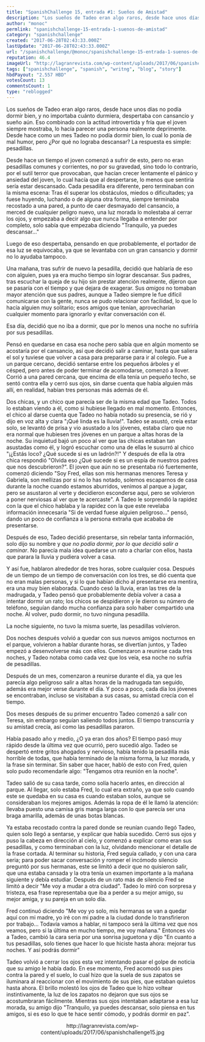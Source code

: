 ```yaml
---
title: "SpanishChallenge 15, entrada #1: Sueños de Amistad"
description: "Los sueños de Tadeo eran algo raros, desde hace unos días no podía dormir bien, y no importaba cuánto durmiera, despertaba con cansancio y sueño aún. ..."
author: "monoc"
permlink: "spanishchallenge-15-entrada-1-suenos-de-amistad"
category: "spanishchallenge"
created: "2017-06-28T02:43:33.000Z"
lastUpdate: "2017-06-28T02:43:33.000Z"
url: "/spanishchallenge/@monoc/spanishchallenge-15-entrada-1-suenos-de-amistad"
reputation: 46.4
imageUrl: "http://lagranrevista.com/wp-content/uploads/2017/06/spanishchallenge15.jpg"
tags: ["spanishchallenge", "spanish", "writng", "blog", "story"]
hbdPayout: "2.557 HBD"
votesCount: 13
commentsCount: 1
type: "reblogged"
---
```

Los sueños de Tadeo eran algo raros, desde hace unos días no podía dormir bien, y no importaba cuánto durmiera, despertaba con cansancio y sueño aún. Eso combinado con la actitud introvertida y fría que el joven siempre mostraba, lo hacía parecer una persona realmente deprimente. Desde hace como un mes Tadeo no podía dormir bien, lo cual lo ponía de mal humor, pero ¿Por qué no lograba descansar? La respuesta es simple: pesadillas.

Desde hace un tiempo el joven comenzó a sufrir de esto, pero no eran pesadillas comunes y corrientes, no por su gravedad, sino todo lo contrario, por el sutil terror que provocaban, que hacían crecer lentamente el pánico y ansiedad del joven, lo cual hacía que al despertarse, lo menos que sentiría sería estar descansado. Cada pesadilla era diferente, pero terminaban con la misma escena: Tras él superar los obstáculos, miedos o dificultades; ya fuese huyendo, luchando o de alguna otra forma, siempre terminaba recostado a una pared, a punto de caer desmayado del cansancio, a merced de cualquier peligro nuevo, una luz morada lo molestaba al cerrar los ojos, y empezaba a decir algo que nunca llegaba a entender por completo, solo sabía que empezaba diciendo "Tranquilo, ya puedes descansar..."

Luego de eso despertaba, pensando en que probablemente, el portador de esa luz se equivocaba, ya que se levantaba con un gran cansancio y dormir no lo ayudaba tampoco.


Una mañana, tras sufrir de nuevo la pesadilla, decidió que hablaría de eso con alguien, pues ya era mucho tiempo sin lograr descansar. Sus padres, tras escuchar la queja de su hijo sin prestar atención realmente, dijeron que se pasaría con el tiempo y que dejara de exagerar. Sus _amigos_ no tomaban mayor atención que sus padres, aunque a Tadeo siempre le fue difícil comunicarse con la gente, nunca se pudo relacionar con facilidad, lo que lo hacía alguien muy solitario; esos amigos que tenían, aprovecharían cualquier momento para ignorarlo y evitar conversación con él.

Esa día, decidió que no iba a dormir, que por lo menos una noche no sufriría por sus pesadillas. 

Pensó en quedarse en casa esa noche pero sabía que en algún momento se acostaría por el cansancio, así que decidió salir a caminar, hasta que saliera el sol y tuviese que volver a casa para prepararse para ir al colegio. Fue a un parque cercano, decidió sentarse entre los pequeños árboles y el césped, pero antes de poder terminar de acomodarse, comenzó a llover. Corrió a una pared cercana, que encima de ella tenía un pequeño techo, se sentó contra ella y cerró sus ojos, sin darse cuenta que había alguien más allí, en realidad, habían tres personas más además de él. 

Dos chicas, y un chico que parecía ser de la misma edad que Tadeo. Todos lo estaban viendo a él, como si hubiese llegado en mal momento. Entonces, el chico al darse cuenta que Tadeo no había notado su presencia, se rió y dijo en voz alta y clara "¡Qué linda es la lluvia!". Tadeo se asustó, creía estar solo, se levantó de prisa y vio asustado a los jóvenes, estaba claro que no era normal que hubiesen tres jóvenes en un parque a altas horas de la noche. Su inquietud bajó un poco al ver que las chicas estaban tan asustadas como él, y logró escuchar como una de ellas le susurró al chico "¡¿Estás loco? ¿Qué sucede si es un ladrón?!" Y después de ella la otra chica respondió "Olvida eso ¿Qué sucede si es un espía de nuestros padres que nos descubrieron?". El joven que aún no se presentaba rió fuertemente, comenzó diciendo "Soy Fred, ellas son mis hermanas menores Teresa y Gabriela, son mellizas por si no lo has notado, solemos escaparnos de casa durante la noche cuando estamos aburridos, venimos al parque a jugar, pero se asustaron al verte y decidieron esconderse aquí, pero se volvieron a poner nerviosas al ver que te acercaste". A Tadeo le sorprendió la rapidez con la que el chico hablaba y la rapidez con la que este revelaba información innecesaria "Si de verdad fuese alguien peligroso..." pensó, dando un poco de confianza a la persona extraña que acababa de presentarse.

Después de eso, Tadeo decidió presentarse, sin rebelar tanta información, solo dijo su nombre y _que no podía dormir, por lo que decidió salir a caminar_. No parecía mala idea quedarse un rato a charlar con ellos, hasta que parara la lluvia y pudiera volver a casa.

Y así fue, hablaron alrededor de tres horas, sobre cualquier cosa. Después de un tiempo de un tiempo de conversación con los tres, se dió cuenta que no eran malas personas, y si lo que habían dicho al presentarse era mentira, era una muy bien elaborada. Cuando cesó la lluvia, eran las tres de la madrugada, y Tadeo pensó que probablemente debía volver a casa a intentar dormir un rato; los chicos se despidieron y le dieron su número de teléfono, seguían dando mucha confianza para solo haber compartido una noche. Al volver, pudo dormir, no tuvo ninguna pesadilla.

La noche siguiente, no tuvo la misma suerte, las pesadillas volvieron. 

Dos noches después volvió a quedar con sus nuevos amigos nocturnos en el parque, volvieron a hablar durante horas, se divertían juntos, y Tadeo empezó a desenvolverse más con ellos. Comenzaron a reunirse cada tres noches, y Tadeo notaba como cada vez que los veía, esa noche no sufría de pesadillas. 

Después de un mes, comenzaron a reunirse durante el día, ya que les parecía algo peligroso salir a altas horas de la madrugada tan seguido, además era mejor verse durante el día. Y poco a poco, cada día los jóvenes se encontraban, incluso se visitaban a sus casas, su amistad crecía con el tiempo.

Dos meses después de su primer encuentro Tadeo comenzó a salir con Teresa, sin embargo seguían saliendo todos juntos. El tiempo transcurría y su amistad crecía, así como las pesadillas pararon. 

Había pasado año y medio, ¿O ya eran dos años? El tiempo pasó muy rápido desde la última vez que ocurrió, pero sucedió algo. Tadeo se despertó entre gritos ahogados y nervioso, había tenido la pesadilla más horrible de todas, que había terminado de la misma forma, la luz morada, y la frase sin terminar. Sin saber que hacer, habló de esto con Fred, quien solo pudo recomendarle algo: "Tengamos otra reunión en la noche".

Tadeo salió de su casa tarde, como solía hacerlo antes, en dirección al parque. Al llegar, solo estaba Fred, lo cual era extraño, ya que solo cuando este se quedaba en su casa es cuando estaban solos, aunque se consideraban los mejores amigos. Además la ropa de él le llamó la atención: llevaba puesto una camisa gris manga larga con lo que parecía ser una braga amarilla, además de unas botas blancas.

Ya estaba recostado contra la pared donde se reunían cuando llegó Tadeo, quien solo llegó a sentarse, y explicar que había sucedido.  Cerró sus ojos y puso la cabeza en dirección al cielo, y comenzó a explicar como eran sus pesadillas, y como terminaban con la luz, olvidando mencionar el detalle de la frase cortada. Al terminar su historia, Fred seguía callado, y con una cara seria; para poder sacar conversación y romper el incómodo silencio preguntó por sus hermanas, este se limitó a decir que no quisieron salir, que una estaba cansada y la otra tenía un examen importante a la mañana siguiente y debía estudiar. Después de un rato más de silencio Fred se limitó a decir "Me voy a mudar a otra ciudad". Tadeo lo miró con sorpresa y tristeza, esa frase representaba que iba a perder a su mejor amigo, su mejor amiga, y su pareja en un solo día.

 Fred continuó diciendo "Me voy yo solo, mis hermanas se van a quedar aquí con mi madre, yo iré con mi padre a la ciudad donde lo transfirieron por trabajo... Todavía vamos a hablar, ni tampoco será la última vez que nos veamos, pero si la última en mucho tiempo, me voy mañana." Entonces vio a Tadeo, cambió la cara seria por una sonrisa juguetona y dijo "En cuanto a tus pesadillas, solo tienes que hacer lo que hiciste hasta ahora: mejorar tus noches. Y así podrás dormir"

Tadeo volvió a cerrar los ojos esta vez intentando pasar el golpe de noticia que su amigo le había dado. En ese momento, Fred acomodó sus pies contra la pared y el suelo, lo cual hizo que la suela de sus zapatos se iluminara al reaccionar con el movimiento de sus pies, que estaban quietos hasta ahora. El brillo molestó los ojos de Tadeo que lo hizo voltear instintivamente, la luz de los zapatos no dejaron que sus ojos se acostumbraran fácilmente. Mientras sus ojos intentaban adaptarse a esa luz morada, su amigo dijo "Tranquilo, ya puedes descansar, solo piensa en tus amigos, si es eso lo que te hace sentir cómodo, y podrás dormir en paz".

<center>http://lagranrevista.com/wp-content/uploads/2017/06/spanishchallenge15.jpg</center>
